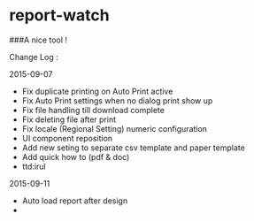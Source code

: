 # report-watch

###A nice tool !

Change Log :

2015-09-07
- Fix duplicate printing on Auto Print active
- Fix Auto Print settings when no dialog print show up
- Fix file handling till download complete
- Fix deleting file after print
- Fix locale (Regional Setting) numeric configuration
- UI component reposition
- Add new seting to separate csv template and paper template
- Add quick how to (pdf & doc)
- ttd:irul

2015-09-11

- Auto load report after design
-